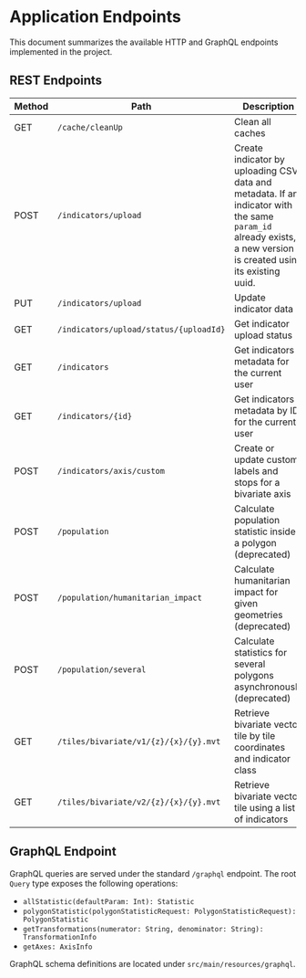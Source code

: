 # Application Endpoints

This document summarizes the available HTTP and GraphQL endpoints implemented in the project.

## REST Endpoints

| Method | Path | Description | Source |
|-------|------|-------------|-------|
| GET | `/cache/cleanUp` | Clean all caches | `CacheController` |
| POST | `/indicators/upload` | Create indicator by uploading CSV data and metadata. If an indicator with the same `param_id` already exists, a new version is created using its existing uuid. | `IndicatorController` |
| PUT | `/indicators/upload` | Update indicator data | `IndicatorController` |
| GET | `/indicators/upload/status/{uploadId}` | Get indicator upload status | `IndicatorController` |
| GET | `/indicators` | Get indicators metadata for the current user | `IndicatorController` |
| GET | `/indicators/{id}` | Get indicators metadata by ID for the current user | `IndicatorController` |
| POST | `/indicators/axis/custom` | Create or update custom labels and stops for a bivariate axis | `IndicatorController` |
| POST | `/population` | Calculate population statistic inside a polygon (deprecated) | `PopulationController` |
| POST | `/population/humanitarian_impact` | Calculate humanitarian impact for given geometries (deprecated) | `PopulationController` |
| POST | `/population/several` | Calculate statistics for several polygons asynchronously (deprecated) | `PopulationController` |
| GET | `/tiles/bivariate/v1/{z}/{x}/{y}.mvt` | Retrieve bivariate vector tile by tile coordinates and indicator class | `TileController` |
| GET | `/tiles/bivariate/v2/{z}/{x}/{y}.mvt` | Retrieve bivariate vector tile using a list of indicators | `TileController` |

## GraphQL Endpoint

GraphQL queries are served under the standard `/graphql` endpoint. The root `Query` type exposes the following operations:

- `allStatistic(defaultParam: Int): Statistic`
- `polygonStatistic(polygonStatisticRequest: PolygonStatisticRequest): PolygonStatistic`
- `getTransformations(numerator: String, denominator: String): TransformationInfo`
- `getAxes: AxisInfo`

GraphQL schema definitions are located under `src/main/resources/graphql`.
